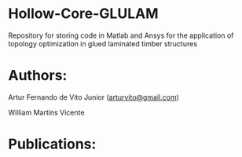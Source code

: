 # Hollow-Core-GLULAM

Repository for storing code in Matlab and Ansys for the application of topology optimization in glued laminated timber structures

# Authors:

Artur Fernando de Vito Junior (arturvito@gmail.com)

William Martins Vicente

# Publications:
